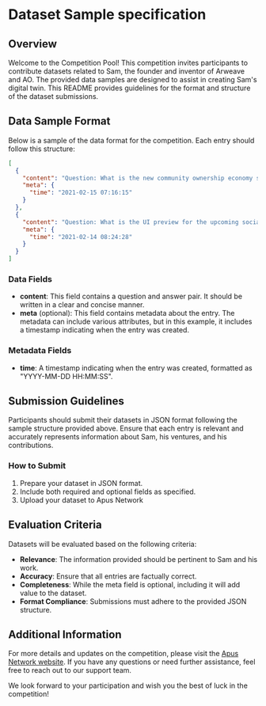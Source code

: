# Dataset Sample specification


## Overview

Welcome to the Competition Pool! This competition invites participants to contribute datasets related to Sam, the founder and inventor of Arweave and AO. The provided data samples are designed to assist in creating Sam's digital twin. This README provides guidelines for the format and structure of the dataset submissions.

## Data Sample Format

Below is a sample of the data format for the competition. Each entry should follow this structure:

```json
[
  {
    "content": "Question: What is the new community ownership economy structure for Profit Sharing Communities (PSCs) owners? Answer:  The new community ownership economy structure is called Tribus, and it will allow PSC owners to provide a new community ownership economy structure for their PST holders.",
    "meta": {
      "time": "2021-02-15 07:16:15"
    }
  },
  {
    "content": "Question: What is the UI preview for the upcoming social media platform? Answer:  The UI preview shows a functional public prototype for a truly decentralized social media platform.",
    "meta": {
      "time": "2021-02-14 08:24:28"
    }
  }
]
```

### Data Fields

- **content**: This field contains a question and answer pair. It should be written in a clear and concise manner.
- **meta** (optional): This field contains metadata about the entry. The metadata can include various attributes, but in this example, it includes a timestamp indicating when the entry was created.

### Metadata Fields

- **time**: A timestamp indicating when the entry was created, formatted as "YYYY-MM-DD HH:MM:SS".

## Submission Guidelines

Participants should submit their datasets in JSON format following the sample structure provided above. Ensure that each entry is relevant and accurately represents information about Sam, his ventures, and his contributions.

### How to Submit

1. Prepare your dataset in JSON format.
2. Include both required and optional fields as specified.
3. Upload your dataset to Apus Network

## Evaluation Criteria

Datasets will be evaluated based on the following criteria:

- **Relevance**: The information provided should be pertinent to Sam and his work.
- **Accuracy**: Ensure that all entries are factually correct.
- **Completeness**: While the meta field is optional, including it will add value to the dataset.
- **Format Compliance**: Submissions must adhere to the provided JSON structure.

## Additional Information

For more details and updates on the competition, please visit the [Apus Network website](https://apus.network/). If you have any questions or need further assistance, feel free to reach out to our support team.

We look forward to your participation and wish you the best of luck in the competition!
